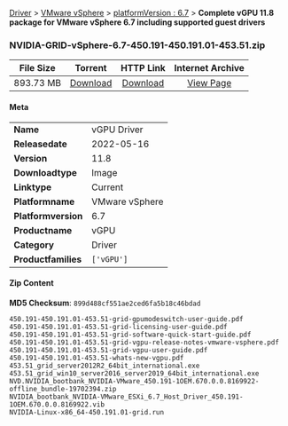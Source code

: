 
[Driver](/README.md)  >  [VMware vSphere](/index/Driver/VMware_vSphere.md)  >  [platformVersion : 6.7](/index/Driver/VMware_vSphere/6.7.md)  >  **Complete vGPU 11.8 package for VMware vSphere 6.7 including supported guest drivers**


### NVIDIA-GRID-vSphere-6.7-450.191-450.191.01-453.51.zip

| **File Size** | **Torrent**  | **HTTP Link** | **Internet Archive** |
|:-------------:|:------------:|:-------------:|:--------------------:|
| 893.73 MB |  [Download](https://archive.org/download/nvgpu_NVIDIA-GRID-vSphere-6.7-450.191-450.191.01-453.51.zip/nvgpu_NVIDIA-GRID-vSphere-6.7-450.191-450.191.01-453.51.zip_archive.torrent)       | [Download](https://archive.org/compress/nvgpu_NVIDIA-GRID-vSphere-6.7-450.191-450.191.01-453.51.zip) | [View Page](https://archive.org/details/nvgpu_NVIDIA-GRID-vSphere-6.7-450.191-450.191.01-453.51.zip)       |

#### Meta

<table>
<tr><td><strong>Name</strong></td><td>vGPU Driver</td></tr>
<tr><td><strong>Releasedate</strong></td><td>2022-05-16</td></tr>
<tr><td><strong>Version</strong></td><td>11.8</td></tr>
<tr><td><strong>Downloadtype</strong></td><td>Image</td></tr>
<tr><td><strong>Linktype</strong></td><td>Current</td></tr>
<tr><td><strong>Platformname</strong></td><td>VMware vSphere</td></tr>
<tr><td><strong>Platformversion</strong></td><td>6.7</td></tr>
<tr><td><strong>Productname</strong></td><td>vGPU</td></tr>
<tr><td><strong>Category</strong></td><td>Driver</td></tr>
<tr><td><strong>Productfamilies</strong></td><td><code>['vGPU']</code></td></tr>
</table>

#### Zip Content

**MD5 Checksum**: `899d488cf551ae2ced6fa5b18c46bdad`

```text
450.191-450.191.01-453.51-grid-gpumodeswitch-user-guide.pdf
450.191-450.191.01-453.51-grid-licensing-user-guide.pdf
450.191-450.191.01-453.51-grid-software-quick-start-guide.pdf
450.191-450.191.01-453.51-grid-vgpu-release-notes-vmware-vsphere.pdf
450.191-450.191.01-453.51-grid-vgpu-user-guide.pdf
450.191-450.191.01-453.51-whats-new-vgpu.pdf
453.51_grid_server2012R2_64bit_international.exe
453.51_grid_win10_server2016_server2019_64bit_international.exe
NVD.NVIDIA_bootbank_NVIDIA-VMware_450.191-1OEM.670.0.0.8169922-offline_bundle-19702394.zip
NVIDIA_bootbank_NVIDIA-VMware_ESXi_6.7_Host_Driver_450.191-1OEM.670.0.0.8169922.vib
NVIDIA-Linux-x86_64-450.191.01-grid.run
```